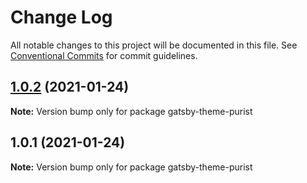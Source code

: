 # Change Log

All notable changes to this project will be documented in this file.
See [Conventional Commits](https://conventionalcommits.org) for commit guidelines.

## [1.0.2](https://github.com/sebsojeda/gatsby-theme-purist/compare/gatsby-theme-purist@1.0.1...gatsby-theme-purist@1.0.2) (2021-01-24)

**Note:** Version bump only for package gatsby-theme-purist





## 1.0.1 (2021-01-24)

**Note:** Version bump only for package gatsby-theme-purist
